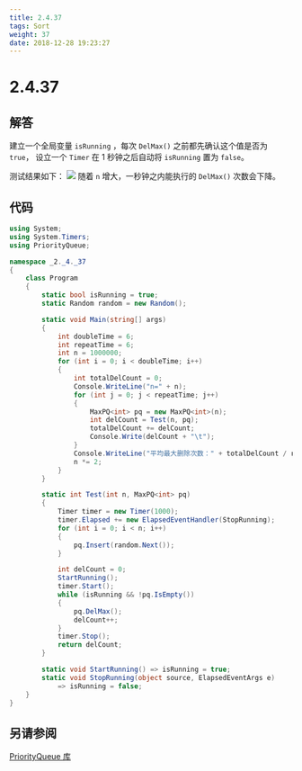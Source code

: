 ```yaml
---
title: 2.4.37
tags: Sort
weight: 37
date: 2018-12-28 19:23:27
---
```


# 2.4.37


## 解答

建立一个全局变量 `isRunning` ，每次 `DelMax()` 之前都先确认这个值是否为 `true`，
设立一个 `Timer` 在 1 秒钟之后自动将 `isRunning` 置为 `false`。

测试结果如下：
![](/resources/2.4.37/1.png)
随着 `n` 增大，一秒钟之内能执行的 `DelMax()` 次数会下降。

## 代码

```csharp
using System;
using System.Timers;
using PriorityQueue;

namespace _2._4._37
{
    class Program
    {
        static bool isRunning = true;
        static Random random = new Random();

        static void Main(string[] args)
        {
            int doubleTime = 6;
            int repeatTime = 6;
            int n = 1000000;
            for (int i = 0; i < doubleTime; i++)
            {
                int totalDelCount = 0;
                Console.WriteLine("n=" + n);
                for (int j = 0; j < repeatTime; j++)
                {
                    MaxPQ<int> pq = new MaxPQ<int>(n);
                    int delCount = Test(n, pq);
                    totalDelCount += delCount;
                    Console.Write(delCount + "\t");
                }
                Console.WriteLine("平均最大删除次数：" + totalDelCount / repeatTime);
                n *= 2;
            }
        }

        static int Test(int n, MaxPQ<int> pq)
        {
            Timer timer = new Timer(1000);
            timer.Elapsed += new ElapsedEventHandler(StopRunning);
            for (int i = 0; i < n; i++)
            {
                pq.Insert(random.Next());
            }

            int delCount = 0;
            StartRunning();
            timer.Start();
            while (isRunning && !pq.IsEmpty())
            {
                pq.DelMax();
                delCount++;
            }
            timer.Stop();
            return delCount;
        }

        static void StartRunning() => isRunning = true;
        static void StopRunning(object source, ElapsedEventArgs e)
            => isRunning = false;
    }
}
```

## 另请参阅

[PriorityQueue 库](https://github.com/ikesnowy/Algorithms-4th-Edition-in-Csharp/tree/master/2%20Sorting/2.4/PriorityQueue)
